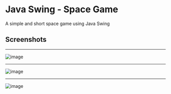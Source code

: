 # Java Swing - Space Game
A simple and short space game using Java Swing

## Screenshots
-------------
![image](https://drive.google.com/uc?export=view&id=1saXQspU9Jl9aHfECY-spiwLXqyghQa2Y)

-------------

![image](https://drive.google.com/uc?export=view&id=1nJoIi_QSsIiO8HBugvh9QPq4zypDJhKc)

--------------
![image](https://drive.google.com/uc?export=view&id=1Y8oARyVIhCHOxGHJRf9LLuhMVFgWXM5r)
